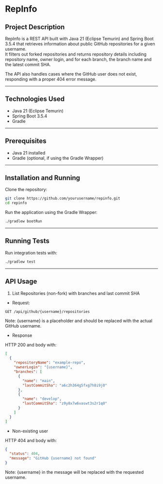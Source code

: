 # RepInfo

## Project Description

RepInfo is a REST API built with Java 21 (Eclipse Temurin) and Spring Boot 3.5.4 that retrieves information about public
GitHub repositories for a given username.  
It filters out forked repositories and returns repository details including repository name, owner login, and for each 
branch, the branch name and the latest commit SHA.

The API also handles cases where the GitHub user does not exist, responding with a proper 404 error message.

---

## Technologies Used

- Java 21 (Eclipse Temurin)
- Spring Boot 3.5.4
- Gradle

---

## Prerequisites

- Java 21 installed
- Gradle (optional, if using the Gradle Wrapper)

---

## Installation and Running

Clone the repository:

```bash
git clone https://github.com/yourusername/repinfo.git
cd repinfo
```

Run the application using the Gradle Wrapper:

```bash
./gradlew bootRun
```

---

## Running Tests

Run integration tests with:

```bash
./gradlew test
```

---

## API Usage

1. List Repositories (non-fork) with branches and last commit SHA

* Request:
```http request
GET /api/github/{username}/repositories
```

Note: {username} is a placeholder and should be replaced with the actual GitHub username.

* Response

HTTP 200 and body with:

```json
[
  {
    "repositoryName": "example-repo",
    "ownerLogin": "{username}",
    "branches": [
      {
        "name": "main",
        "lastCommitSha": "a6c2h364g5fxg7h8i9j0"
      },
      {
        "name": "develop",
        "lastCommitSha": "z9y8x7w6vaswt3s2r1q0"
      }
    ]
  }
]
```

* Non-existing user

HTTP 404 and body with:

```json
{
  "status": 404,
  "message": "GitHub {username} not found"
}
```

Note: {username} in the message will be replaced with the requested username.